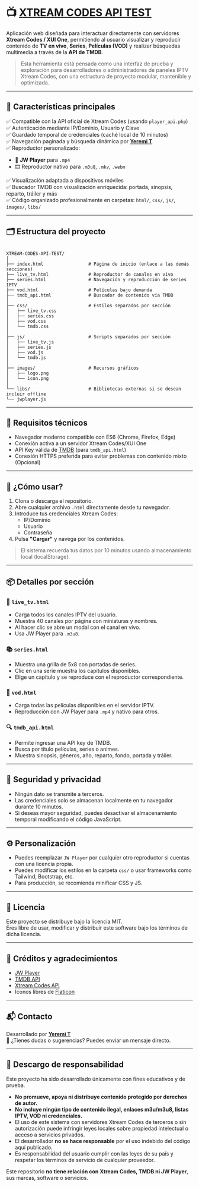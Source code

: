 # 📺 [XTREAM CODES API TEST](https://jeremias0618.github.io/XTREAM-CODES-API-TEST)

Aplicación web diseñada para interactuar directamente con servidores **Xtream Codes / XUI One**, permitiendo al usuario visualizar y reproducir contenido de **TV en vivo**, **Series**, **Películas (VOD)** y realizar búsquedas multimedia a través de la **API de TMDB**.

> Esta herramienta está pensada como una interfaz de prueba y exploración para desarrolladores o administradores de paneles IPTV Xtream Codes, con una estructura de proyecto modular, mantenible y optimizada.

---

## 🔧 Características principales

✅ Compatible con la API oficial de Xtream Codes (usando `player_api.php`)  
✅ Autenticación mediante IP/Dominio, Usuario y Clave  
✅ Guardado temporal de credenciales (caché local de 10 minutos)  
✅ Navegación paginada y búsqueda dinámica por **[Yeremi T](https://github.com/Jeremias0618)**   
✅ Reproductor personalizado:
- 🎦 **JW Player** para `.mp4`
- 🎞️ Reproductor nativo para `.m3u8`, `.mkv`, `.webm` 

✅ Visualización adaptada a dispositivos móviles  
✅ Buscador TMDB con visualización enriquecida: portada, sinopsis, reparto, tráiler y más  
✅ Código organizado profesionalmente en carpetas: `html/`, `css/`, `js/`, `images/`, `libs/`

---

## 🗂️ Estructura del proyecto

```

XTREAM-CODES-API-TEST/
│
├── index.html                 # Página de inicio (enlace a las demás secciones)
├── live_tv.html               # Reproductor de canales en vivo
├── series.html                # Navegación y reproducción de series IPTV
├── vod.html                   # Películas bajo demanda
├── tmdb_api.html              # Buscador de contenido vía TMDB
│
├── css/                       # Estilos separados por sección
│   ├── live_tv.css
│   ├── series.css
│   ├── vod.css
│   └── tmdb.css
│
├── js/                        # Scripts separados por sección
│   ├── live_tv.js
│   ├── series.js
│   ├── vod.js
│   └── tmdb.js
│
├── images/                    # Recursos gráficos
│   ├── logo.png
│   └── icon.png
│
└── libs/                      # Bibliotecas externas si se desean incluir offline
└── jwplayer.js

```

---

## 🧪 Requisitos técnicos

- Navegador moderno compatible con ES6 (Chrome, Firefox, Edge)
- Conexión activa a un servidor Xtream Codes/XUI One
- API Key válida de [TMDB](https://www.themoviedb.org/) (para `tmdb_api.html`)
- Conexión HTTPS preferida para evitar problemas con contenido mixto (Opcional)

---

## 🚀 ¿Cómo usar?

1. Clona o descarga el repositorio.
2. Abre cualquier archivo `.html` directamente desde tu navegador.
3. Introduce tus credenciales Xtream Codes:
   - IP/Dominio
   - Usuario
   - Contraseña
4. Pulsa **"Cargar"** y navega por los contenidos.

> El sistema recuerda tus datos por 10 minutos usando almacenamiento local (localStorage).

---

## 📦 Detalles por sección

### 🔴 `live_tv.html`
- Carga todos los canales IPTV del usuario.
- Muestra 40 canales por página con miniaturas y nombres.
- Al hacer clic se abre un modal con el canal en vivo.
- Usa JW Player para `.m3u8`.

### 📚 `series.html`
- Muestra una grilla de 5x8 con portadas de series.
- Clic en una serie muestra los capítulos disponibles.
- Elige un capítulo y se reproduce con el reproductor correspondiente.

### 🎥 `vod.html`
- Carga todas las películas disponibles en el servidor IPTV.
- Reproducción con JW Player para `.mp4` y nativo para otros.

### 🔍 `tmdb_api.html`
- Permite ingresar una API key de TMDB.
- Busca por título películas, series o animes.
- Muestra sinopsis, géneros, año, reparto, fondo, portada y tráiler.

---

## 🔐 Seguridad y privacidad

- Ningún dato se transmite a terceros.
- Las credenciales solo se almacenan localmente en tu navegador durante 10 minutos.
- Si deseas mayor seguridad, puedes desactivar el almacenamiento temporal modificando el código JavaScript.

---

## ⚙️ Personalización

- Puedes reemplazar `JW Player` por cualquier otro reproductor si cuentas con una licencia propia.
- Puedes modificar los estilos en la carpeta `css/` o usar frameworks como Tailwind, Bootstrap, etc.
- Para producción, se recomienda minificar CSS y JS.

---

## 📄 Licencia

Este proyecto se distribuye bajo la licencia MIT.  
Eres libre de usar, modificar y distribuir este software bajo los términos de dicha licencia.


---


## 🤝 Créditos y agradecimientos

- [JW Player](https://www.jwplayer.com/)
- [TMDB API](https://developers.themoviedb.org/)
- [Xtream Codes API](https://github.com)
- Iconos libres de [Flaticon](https://www.flaticon.com/) 


---


## 📬 Contacto

Desarrollado por **[Yeremi T](https://github.com/Jeremias0618)**  
📧 ¿Tienes dudas o sugerencias? Puedes enviar un mensaje directo.


---


## 📢 Descargo de responsabilidad

Este proyecto ha sido desarrollado únicamente con fines educativos y de prueba.

- **No promueve, apoya ni distribuye contenido protegido por derechos de autor.**
- **No incluye ningún tipo de contenido ilegal, enlaces m3u/m3u8, listas IPTV, VOD ni credenciales.**
- El uso de este sistema con servidores Xtream Codes de terceros o sin autorización puede infringir leyes locales sobre propiedad intelectual o acceso a servicios privados.
- El desarrollador **no se hace responsable** por el uso indebido del código aquí publicado.
- Es responsabilidad del usuario cumplir con las leyes de su país y respetar los términos de servicio de cualquier proveedor.

Este repositorio **no tiene relación con Xtream Codes, TMDB ni JW Player**, sus marcas, software o servicios.


